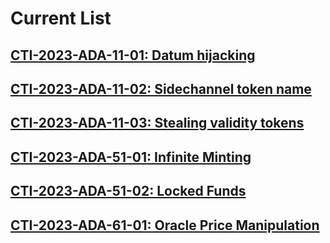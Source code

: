 # Current List 

## [CTI-2023-ADA-11-01: Datum hijacking](./Vulnerabilities/CTI-2023-ADA-11-01.md)

## [CTI-2023-ADA-11-02: Sidechannel token name](./Vulnerabilities/CTI-2023-ADA-11-02.md)

## [CTI-2023-ADA-11-03: Stealing validity tokens](./Vulnerabilities/CTI-2023-ADA-11-03.md)

## [CTI-2023-ADA-51-01: Infinite Minting](./Weaknesses/CTI-2023-ADA-51-01.md)

## [CTI-2023-ADA-51-02: Locked Funds](./Weaknesses/CTI-2023-ADA-51-02.md)

## [CTI-2023-ADA-61-01: Oracle Price Manipulation](./Weaknesses/CTI-2023-ADA-61-01.md)
